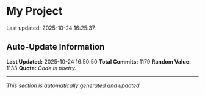 # My Project


Last updated: 2025-10-24 16:25:37


































































































































































































































































































































































































































































































































































































































































































































































































































































































































































































































































































































































































































































































































































































































































































































































































































## Auto-Update Information

**Last Updated:** 2025-10-24 16:50:50
**Total Commits:** 1179
**Random Value:** 1133
**Quote:** _Code is poetry._

---
_This section is automatically generated and updated._